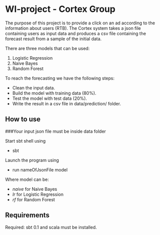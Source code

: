 # WI-project - Cortex Group

The purpose of this project is to provide a click on an ad according to the information about users (RTB).
The Cortex system takes a json file containing users as input data and produces a csv file containing the forecast result from a sample of the initial data.

There are three models that can be used:

1) Logistic Regression
2) Naive Bayes
3) Random Forest

To reach the forecasting we have the following steps:
- Clean the input data.
- Build the model with training data (80%).
- Test the model with test data (20%).
- Write the result in a csv file in data/prediction/ folder.


## How to use

###Your input json file must be inside data folder

Start sbt shell using
* sbt

Launch the program using
* run nameOfJsonFile model

Where model can be:
* _naive_ for Naive Bayes
* _lr_ for Logistic Regression 
* _rf_ for Random Forest 

## Requirements

Required: sbt 0.1 and scala must be installed.